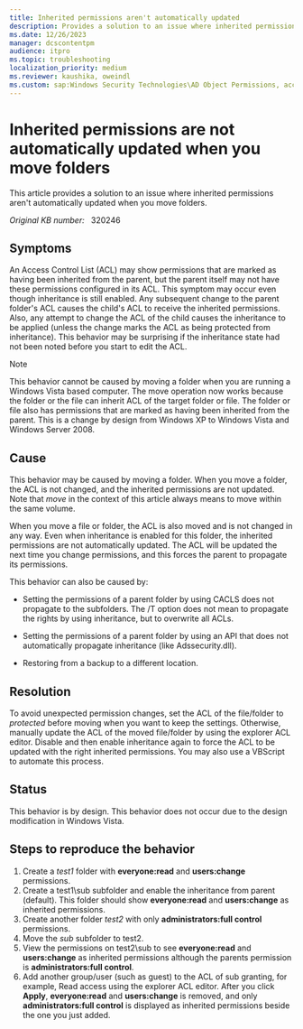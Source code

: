 ```yaml
---
title: Inherited permissions aren't automatically updated
description: Provides a solution to an issue where inherited permissions aren't automatically updated when you move folders.
ms.date: 12/26/2023
manager: dcscontentpm
audience: itpro
ms.topic: troubleshooting
localization_priority: medium
ms.reviewer: kaushika, oweindl
ms.custom: sap:Windows Security Technologies\AD Object Permissions, access control, delegation, AdminSDHolder and auditing, csstroubleshoot
---
```

# Inherited permissions are not automatically updated when you move folders

This article provides a solution to an issue where inherited permissions aren't automatically updated when you move folders.

_Original KB number:_ &nbsp; 320246

## Symptoms

An Access Control List (ACL) may show permissions that are marked as having been inherited from the parent, but the parent itself may not have these permissions configured in its ACL. This symptom may occur even though inheritance is still enabled. Any subsequent change to the parent folder's ACL causes the child's ACL to receive the inherited permissions. Also, any attempt to change the ACL of the child causes the inheritance to be applied (unless the change marks the ACL as being protected from inheritance). This behavior may be surprising if the inheritance state had not been noted before you start to edit the ACL.

> [!NOTE]
> This behavior cannot be caused by moving a folder when you are running a Windows Vista based computer. The move operation now works because the folder or the file can inherit ACL of the target folder or file. The folder or file also has permissions that are marked as having been inherited from the parent. This is a change by design from Windows XP to Windows Vista and Windows Server 2008.

## Cause

This behavior may be caused by moving a folder. When you move a folder, the ACL is not changed, and the inherited permissions are not updated. Note that *move* in the context of this article always means to move within the same volume.

When you move a file or folder, the ACL is also moved and is not changed in any way. Even when inheritance is enabled for this folder, the inherited permissions are not automatically updated. The ACL will be updated the next time you change permissions, and this forces the parent to propagate its permissions.

This behavior can also be caused by:

- Setting the permissions of a parent folder by using CACLS does not propagate to the subfolders. The /T option does not mean to propagate the rights by using inheritance, but to overwrite all ACLs.

- Setting the permissions of a parent folder by using an API that does not automatically propagate inheritance (like Adssecurity.dll).

- Restoring from a backup to a different location.

## Resolution

To avoid unexpected permission changes, set the ACL of the file/folder to *protected* before moving when you want to keep the settings. Otherwise, manually update the ACL of the moved file/folder by using the explorer ACL editor. Disable and then enable inheritance again to force the ACL to be updated with the right inherited permissions. You may also use a VBScript to automate this process.

## Status

This behavior is by design. This behavior does not occur due to the design modification in Windows Vista.

## Steps to reproduce the behavior

1. Create a *test1* folder with **everyone:read** and **users:change** permissions.
2. Create a test1\sub subfolder and enable the inheritance from parent (default). This folder should show **everyone:read** and **users:change** as inherited permissions.
3. Create another folder *test2* with only **administrators:full control** permissions.
4. Move the *sub* subfolder to test2.
5. View the permissions on test2\sub to see **everyone:read** and **users:change** as inherited permissions although the parents permission is **administrators:full control**.
6. Add another group/user (such as guest) to the ACL of sub granting, for example, Read access using the explorer ACL editor. After you click **Apply**, **everyone:read** and **users:change** is removed, and only **administrators:full control** is displayed as inherited permissions beside the one you just added.

